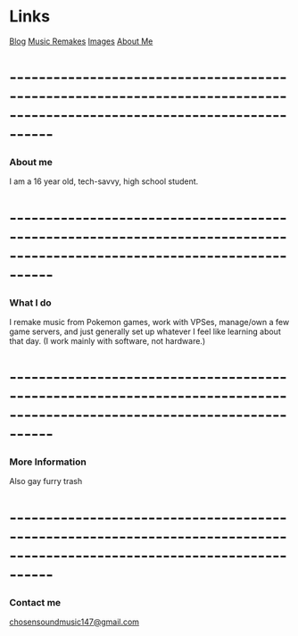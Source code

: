 # **Links**
[Blog](https://b.bakunet.me)
[Music Remakes](https://b.bakunet.me/music.html)
[Images](https://b.bakunet.me/images.html)
[About Me](https://b.bakunet.me/about.html)

# **------------------------------------------------------------------------------------------------------------------------**

### **About me**

I am a 16 year old, tech-savvy, high school student.

# **------------------------------------------------------------------------------------------------------------------------**

### **What I do**

I remake music from Pokemon games, work with VPSes, manage/own a few game servers, and just generally set up whatever I feel like learning about that day. (I work mainly with software, not hardware.)

# **------------------------------------------------------------------------------------------------------------------------**

### **More Information**

Also gay furry trash

# **------------------------------------------------------------------------------------------------------------------------**

### **Contact me**

[chosensoundmusic147@gmail.com](mailto:chosensoundmusic147@gmail.com)
